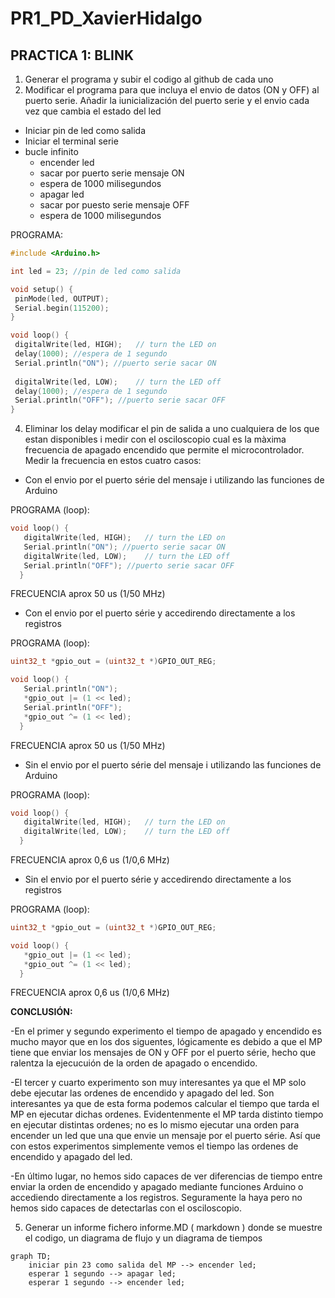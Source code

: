 # PR1_PD_XavierHidalgo

## PRACTICA 1: BLINK
1. Generar el programa y subir el codigo al github de cada uno
2. Modificar el programa para que incluya el envio de datos (ON y OFF) al puerto serie. Añadir la
iunicialización del puerto serie y el envio cada vez que cambia el estado del led
- Iniciar pin de led como salida
- Iniciar el terminal serie
- bucle infinito
    - encender led
    - sacar por puerto serie mensaje ON
    - espera de 1000 milisegundos
    - apagar led
    - sacar por puesto serie mensaje OFF
    - espera de 1000 milisegundos

PROGRAMA:

``` cpp
#include <Arduino.h>

int led = 23; //pin de led como salida

void setup() {               
 pinMode(led, OUTPUT); 
 Serial.begin(115200);  
}

void loop() {
 digitalWrite(led, HIGH);   // turn the LED on
 delay(1000); //espera de 1 segundo
 Serial.println("ON"); //puerto serie sacar ON
 
 digitalWrite(led, LOW);    // turn the LED off
 delay(1000); //espera de 1 segundo
 Serial.println("OFF"); //puerto serie sacar OFF
}
```
4. Eliminar los delay modificar el pin de salida a uno cualquiera de los que estan disponibles i medir con
el osciloscopio cual es la màxima frecuencia de apagado encendido que permite el microcontrolador.
Medir la frecuencia en estos cuatro casos:
- Con el envio por el puerto série del mensaje i utilizando las funciones de Arduino

PROGRAMA (loop):
  ``` cpp
  void loop() {
     digitalWrite(led, HIGH);   // turn the LED on
     Serial.println("ON"); //puerto serie sacar ON
     digitalWrite(led, LOW);    // turn the LED off
     Serial.println("OFF"); //puerto serie sacar OFF
    }

  ```
FRECUENCIA aprox 50 us (1/50 MHz)
- Con el envio por el puerto série y accedirendo directamente a los registros

PROGRAMA (loop):
  ``` cpp
  uint32_t *gpio_out = (uint32_t *)GPIO_OUT_REG;
  
  void loop() {
     Serial.println("ON");
     *gpio_out |= (1 << led);
     Serial.println("OFF");      
     *gpio_out ^= (1 << led);
    }

  ```
FRECUENCIA aprox 50 us (1/50 MHz)
- Sin el envio por el puerto série del mensaje i utilizando las funciones de Arduino

PROGRAMA (loop):
  ``` cpp
  void loop() {
     digitalWrite(led, HIGH);   // turn the LED on
     digitalWrite(led, LOW);    // turn the LED off
    }

  ```
FRECUENCIA aprox 0,6 us (1/0,6 MHz)
- Sin el envio por el puerto série y accedirendo directamente a los registros

PROGRAMA (loop):
  ``` cpp
  uint32_t *gpio_out = (uint32_t *)GPIO_OUT_REG;

  void loop() {
     *gpio_out |= (1 << led);
     *gpio_out ^= (1 << led);
    }

  ```
FRECUENCIA aprox 0,6 us (1/0,6 MHz)



**CONCLUSIÓN:**

-En el primer y segundo experimento el tiempo de apagado y encendido es mucho mayor que en los dos siguentes, lógicamente es debido a que el MP tiene que enviar los mensajes de ON y OFF por el puerto série, hecho que ralentza la ejecucuión de la orden de apagado o encendido.
    
-El tercer y cuarto experimento son muy interesantes ya que el MP solo debe ejecutar las ordenes de encendido y apagado del led. Son interesantes ya que de esta forma podemos calcular el tiempo que tarda el MP en ejecutar dichas ordenes. Evidentenmente el MP tarda distinto tiempo en ejecutar distintas ordenes; no es lo mismo ejecutar una orden para encender un led que una que envie un mensaje por el puerto série. Así que con estos experimentos simplemente vemos el tiempo las ordenes de encendido y apagado del led.
    
-En último lugar, no hemos sido capaces de ver diferencias de tiempo entre enviar la orden de encendido y apagado mediante funciones Arduino o accediendo directamente a los registros. Seguramente la haya pero no hemos sido capaces de detectarlas con el osciloscopio.


5. Generar un informe fichero informe.MD ( markdown ) donde se muestre el codigo, un diagrama de
flujo y un diagrama de tiempos

```mermaid
graph TD;
    iniciar pin 23 como salida del MP --> encender led;
    esperar 1 segundo --> apagar led;
    esperar 1 segundo --> encender led;
```
